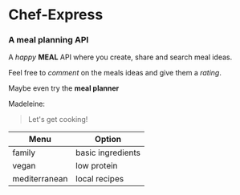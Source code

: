 # Chef-Express

### A meal planning API

A _happy_ **MEAL** API where you create, share and search meal ideas.

Feel free to _comment_ on the meals ideas and give them a _rating_.

Maybe even try the **meal planner**

Madeleine:

> Let's get cooking!

| Menu          | Option            |
| ------------- | ----------------- |
| family        | basic ingredients |
| vegan         | low protein       |
| mediterranean | local recipes     |
